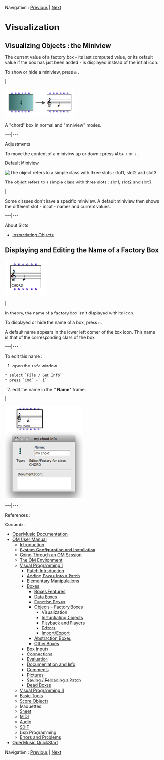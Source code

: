 Navigation : [Previous](FactoryBoxes "page précédente\(Objects –
Factory Boxes\)") | [Next](2-Instanciation "page
suivante\(Instantiating Objects\)")


# Visualization

## Visualizing Objects : the Miniview

The current value of a factory box - its last computed value, or its default
value if the box has just been added - is displayed instead of the initial
icon.

To show or hide a miniview, press `m` .

|

![A "chord" box in normal and "miniview" modes.](../res/miniview2.png)

A "chord" box in normal and "miniview" modes.  
  
---|---  
  
Adjustments

To move the content of a miniview up or down : press `Alt`\+ `↑` or `↓` .

Default Miniview

![The object refers to a simple class with three slots : slot1, slot2 and
slot3.](../res/def-miniview.png)

The object refers to a simple class with three slots : slot1, slot2 and slot3.

|

Some classes don't have a specific miniview. A default miniview then shows the
different slot - input - names and current values.  
  
---|---  
  
About Slots

  * [Instantiating Objects](2-Instanciation)

## Displaying and Editing the Name of a Factory Box

![](../res/factname.png)

|

In theory, the name of a factory box isn't displayed with its icon.

To displayed or hide the name of a box, press  `n`.

A default name appears in the lower left corner of the box icon. This name is
that of the corresponding class of the box.  
  
---|---  
  
To edit this name :

  1. open the `Info` window 

    * select `File / Get Info`
    * press `Cmd` +` i`
  2. edit the name in the **" Name"** frame.

|

![](../res/editname.png)  
  
---|---  
  
References :

Contents :

  * [OpenMusic Documentation](OM-Documentation)
  * [OM User Manual](OM-User-Manual)
    * [Introduction](00-Contents)
    * [System Configuration and Installation](Installation)
    * [Going Through an OM Session](Goingthrough)
    * [The OM Environment](Environment)
    * [Visual Programming I](BasicVisualProgramming)
      * [Patch Introduction](ProgrammingIntro)
      * [Adding Boxes Into a Patch](AddingBoxes)
      * [Elementary Manipulations](ElementaryManips)
      * [Boxes](Boxes)
        * [Boxes Features](GraphicFeatures)
        * [Data Boxes](DataBox)
        * [Function Boxes](FunctionBoxes)
        * [Objects - Factory Boxes](FactoryBoxes)
          * Visualization
          * [Instantiating Objects](2-Instanciation)
          * [Playback and Players](1-Play)
          * [Editors](3-Editors)
          * [Import/Export](4-ImportExport)
        * [Abstraction Boxes](AbsBoxesIntro)
        * [Other Boxes](OtherBoxes)
      * [Box Inputs](BoxInputs)
      * [Connections](Connections)
      * [Evaluation](Evaluation)
      * [Documentation and Info](DocAndInfo)
      * [Comments](Comments)
      * [Pictures](Pictures)
      * [Saving / Reloading a Patch](SavingPatch)
      * [Dead Boxes](DeadBox)
    * [Visual Programming II](AdvancedVisualProgramming)
    * [Basic Tools](BasicObjects)
    * [Score Objects](ScoreObjects)
    * [Maquettes](Maquettes)
    * [Sheet](Sheet)
    * [MIDI](MIDI)
    * [Audio](Audio)
    * [SDIF](SDIF)
    * [Lisp Programming](Lisp)
    * [Errors and Problems](errors)
  * [OpenMusic QuickStart](QuickStart-Chapters)

Navigation : [Previous](FactoryBoxes "page précédente\(Objects –
Factory Boxes\)") | [Next](2-Instanciation "page
suivante\(Instantiating Objects\)")

